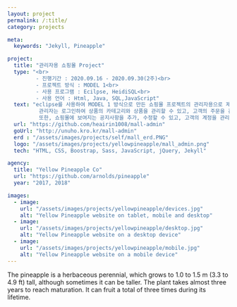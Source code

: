 ```yaml
---
layout: project
permalink: /:title/
category: projects

meta:
  keywords: "Jekyll, Pineapple"

project:
  title: "관리자용 쇼핑몰 Project"
  type: "<br>
         - 진행기간 : 2020.09.16 - 2020.09.30(2주)<br>
         - 프로젝트 방식 : MODEL 1<br>
         - 사용 프로그램 : Ecilpse, HeidiSQL<br>
         - 사용 언어 : Html, Java, SQL,JavaScript"
  text: "eclipse를 사용하여 MODEL 1 방식으로 만든 쇼핑몰 프로젝트의 관리자용으로 제작한 프로젝트입니다.<br>
          관리자는 로그인하여 상품의 카테고리와 상품을 관리할 수 있고, 고객의 주문을 관리하여 주문상태를 변경할 수 있습니다.<br>
          또한, 쇼핑몰에 보여지는 공지사항을 추가, 수정할 수 있고, 고객의 계정을 관리해 탈퇴시킬 수 있습니다."
  url: "https://github.com/heairin1008/mall-admin"
  goUrl: "http://unuho.kro.kr/mall-admin"
  erd : "/assets/images/projects/self/mall_erd.PNG"
  logo: "/assets/images/projects/yellowpineapple/mall_admin.png"
  tech: "HTML, CSS, Boostrap, Sass, JavaScript, jQuery, Jekyll"

agency:
  title: "Yellow Pineapple Co"
  url: "https://github.com/arnolds/pineapple"
  year: "2017, 2018"

images:
  - image:
    url: "/assets/images/projects/yellowpineapple/devices.jpg"
    alt: "Yellow Pineapple website on tablet, mobile and desktop"
  - image:
    url: "/assets/images/projects/yellowpineapple/desktop.jpg"
    alt: "Yellow Pineapple website on a desktop device"
  - image:
    url: "/assets/images/projects/yellowpineapple/mobile.jpg"
    alt: "Yellow Pineapple website on a mobile device"
---
```

<p>The pineapple is a herbaceous perennial, which grows to 1.0 to 1.5 m (3.3 to 4.9 ft) tall, although sometimes it can be taller. The plant takes almost three years to reach maturation. It can fruit a total of three times during its lifetime.</p>
